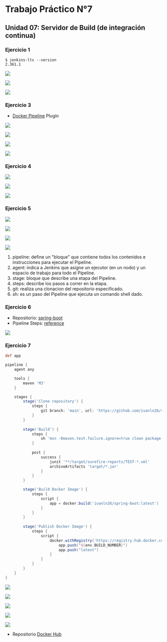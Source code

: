# Trabajo Práctico N°7

## Unidad 07: Servidor de Build (de integración continua)

### Ejercicio 1

```console
$ jenkins-lts --version
2.361.1
```

![](../files/07/01-01.png)

![](../files/07/01-02.png)

![](../files/07/01-03.png)

### Ejercicio 3

- [Docker Pipeline](https://plugins.jenkins.io/docker-workflow/) Plugin

![](../files/07/03-01.png)

![](../files/07/03-02.png)

![](../files/07/03-03.png)

![](../files/07/03-04.png)

### Ejercicio 4

![](../files/07/04-01.png)

![](../files/07/04-02.png)

![](../files/07/04-03.png)

### Ejercicio 5

![](../files/07/05-01.png)

![](../files/07/05-02.png)

![](../files/07/05-03.png)

![](../files/07/05-04.png)

1. pipeline: define un "bloque" que contiene todos los contenidos e
instrucciones para ejecutar el Pipeline.
2. agent: indica a Jenkins que asigne un ejecutor (en un nodo) y un espacio de
trabajo para todo el Pipeline.
3. stage: bloque que describe una etapa del Pipeline.
4. steps: describe los pasos a correr en la etapa.
5. git: realiza una clonacion del repositorio especificado.
6. sh: es un paso del Pipeline que ejecuta un comando shell dado.

### Ejercicio 6

- Repositorio: [spring-boot](https://github.com/ivanln26/spring-boot)
- Pipeline Steps: [reference](https://www.jenkins.io/doc/pipeline/steps/)

![](../files/07/06-01.png)

### Ejercicio 7

```groovy
def app

pipeline {
    agent any

    tools {
        maven 'M3'
    }

    stages {
        stage('Clone repository') {
            steps {
                git branch: 'main', url: 'https://github.com/ivanln26/spring-boot.git'
            }
        }
        
        stage('Build') {
            steps {
                sh 'mvn -Dmaven.test.failure.ignore=true clean package'
            }
            
            post {
                success {
                    junit '**/target/surefire-reports/TEST-*.xml'
                    archiveArtifacts 'target/*.jar'
                }
            }
        }

        stage('Build Docker Image') {
            steps {
                script {
                    app = docker.build('ivanln26/spring-boot:latest')
                }
            }
        }
        
        stage('Publish Docker Image') {
            steps {
                script {
                    docker.withRegistry('https://registry.hub.docker.com', 'docker-hub-credentials') {
                        app.push("${env.BUILD_NUMBER}")
                        app.push("latest")
                    }
                }
            }
        }
    }
}
```

![](../files/07/07-01.png)

![](../files/07/07-02.png)

![](../files/07/07-03.png)

![](../files/07/07-04.png)

![](../files/07/07-05.png)

- Repositorio [Docker Hub](https://hub.docker.com/repository/docker/ivanln26/spring-boot)
